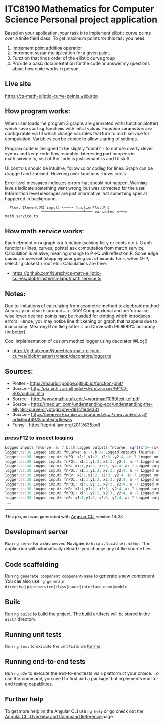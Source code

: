 # ITC8190 Mathematics for Computer Science Personal project application

Based on your application, your task is to implement elliptic curve points over a finite field class. To get maximum points for this task you need:
1. Implement point addition operation.
2. Implement scalar multiplication for a given point.
3. Function that finds order of the elliptic curve group
4. Provide a basic documentation for the code or answer my questions about how code works in person.

## Live site

https://cs-math-elliptic-curve-points.web.app

## How program works:

When user loads the program 3 graphs are generated with (function plotter) which
have starting functions with initial values. Function parameters are configurable
via UI which change variables that turn to math service for computation. Variables can be copied to allow sharing of settings.

Program code is designed to be slightly "dumb" - to not use overly clever
syntax and keep code flow readable. Interesting part happens in math.service.ts,
rest of the code is just semantics and UI stuff.

UI controls should be intuitive, follow color coding for lines.
Graph can be dragged and zoomed. Hovering over functions shows cords.

Error level messages indicates errors that should not happen.
Warning levels indicate something went wrong, but was corrected for the user.
Information level messages are just informative that something special happened in background.
```
  Flow: Element(UI input) <───> functionPlot(Fn)
                └───────────────────┴─── variables <───> math.service.ts
```
## How math service works:

Each element on a graph is a function (solving for y or cords etc.).
Graph functions (lines, curves, points) ask computation from match service.
Calculation is relative, meaning change to P->Q will reflect on R.
Some edge cases are covered (stopping user going out of bounds for x, when Q=P, selecting closest x root etc.)
Calculations are here: 
* https://github.com/Nurech/cs-math-elliptic-curves/blob/master/src/app/math.service.ts

## Notes:

Due to limitations of calculating from geometric method to algebraic method
Accuracy on chart is around ~ > .0001
Computational and performance wise lower decimal points may be rounded for plotting which introduces errors.
Hence, you may notice line thickening on graph that happens due to inaccuracy.
Meaning R on the plotter is on Curve with 99.9999% accuracy (or better).


Cool implementation of custom method logger using decorator @Log()
* https://github.com/Nurech/cs-math-elliptic-curves/blob/master/src/app/decorators/logger.ts

## Sources:

* Plotter - https://mauriciopoppe.github.io/function-plot/
* Source - http://pi.math.cornell.edu/~dwh/courses/M403-S03/cubics.htm
* Source - http://www.math.utah.edu/~wortman/1060text-tcf.pdf
* Source - https://medium.com/understanding-ecc/understanding-the-ellyptic-curve-cryptography-d91c11e4e331
* Source - https://bearworks.missouristate.edu/cgi/viewcontent.cgi?article=4697&context=theses
* Funny - https://eprint.iacr.org/2013/635.pdf




### press F12 to inspect logging
```javascript
Logged inputs fnCurve: a:-7,b:10 Logged outputs fnCurve: sqrt(x^3+-7x+10)
logger.ts:38 Logged inputs fnCurve: a:-7,b:10 Logged outputs fnCurve: sqrt(x^3+-7x+10)
logger.ts:38 Logged inputs fnPQ: x1:1,y1:2, x2:3, y2:4, a:-7 Logged outputs fnPQ: 1*x+1
logger.ts:38 Logged inputs fnPQi: x1:1,y1:2, x2:3, y2:4, a:-7 Logged outputs fnPQi: (2) [-3, -2]
logger.ts:38 Logged inputs fnR: x1:1,y1:2, x2:3, y2:4, a:-7 Logged outputs fnR: (2) [-3, 2]
logger.ts:38 Logged inputs fnPQi: x1:1,y1:2, x2:3, y2:4, a:-7 Logged outputs fnPQi: (2) [-3, -2]
logger.ts:38 Logged inputs fnRv: x1:1,y1:2, x2:3, y2:4, a:-7 Logged outputs fnRv: (2) [0, 4]
logger.ts:38 Logged inputs fnPQi: x1:1,y1:2, x2:3, y2:4, a:-7 Logged outputs fnPQi: (2) [-3, -2]
logger.ts:38 Logged inputs fnPQi: x1:1,y1:2, x2:3, y2:4, a:-7 Logged outputs fnPQi: (2) [-3, -2]
logger.ts:38 Logged inputs fnR: x1:1,y1:2, x2:3, y2:4, a:-7 Logged outputs fnR: (2) [-3, 2]
logger.ts:38 Logged inputs fnPQi: x1:1,y1:2, x2:3, y2:4, a:-7 Logged outputs fnPQi: (2) [-3, -2]
logger.ts:38 Logged inputs fnR: x1:1,y1:2, x2:3, y2:4, a:-7 Logged outputs fnR: (2) [-3, 2]
...
```

_________________

This project was generated with [Angular CLI](https://github.com/angular/angular-cli) version 14.2.0.

## Development server

Run `ng serve` for a dev server. Navigate to `http://localhost:4200/`. The application will automatically reload if you change any of the source files.

## Code scaffolding

Run `ng generate component component-name` to generate a new component. You can also use `ng generate directive|pipe|service|class|guard|interface|enum|module`.

## Build

Run `ng build` to build the project. The build artifacts will be stored in the `dist/` directory.

## Running unit tests

Run `ng test` to execute the unit tests via [Karma](https://karma-runner.github.io).

## Running end-to-end tests

Run `ng e2e` to execute the end-to-end tests via a platform of your choice. To use this command, you need to first add a package that implements end-to-end testing capabilities.

## Further help

To get more help on the Angular CLI use `ng help` or go check out the [Angular CLI Overview and Command Reference](https://angular.io/cli) page.
